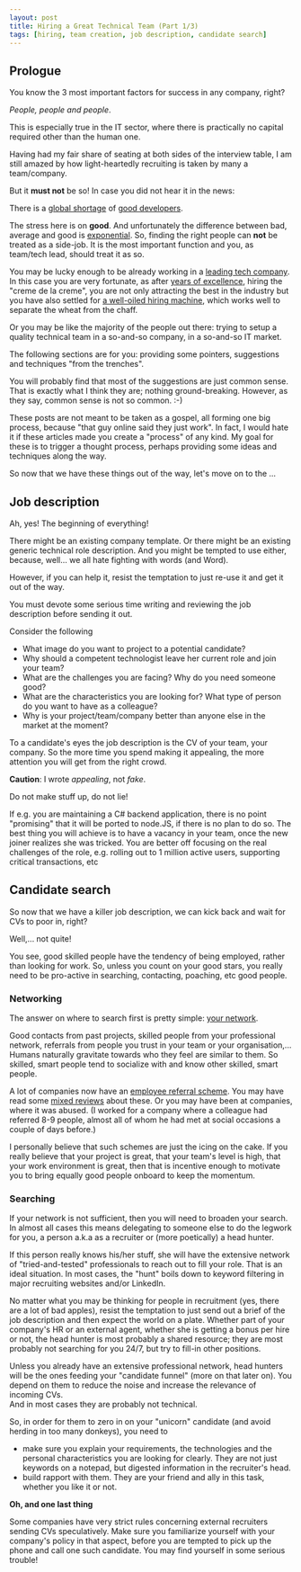 ```yaml
---
layout: post
title: Hiring a Great Technical Team (Part 1/3)
tags: [hiring, team creation, job description, candidate search]
---
```


## Prologue 

You know the 3 most important factors for success in any company, right? 

*People, people and people*.

This is especially true in the IT sector, where there is practically no capital required other than the human one.

Having had my fair share of seating at both sides of the interview table, 
I am still amazed by how light-heartedly recruiting is taken by many a team/company.

But it **must not** be so!
In case you did not hear it in the news:

There is a [global shortage][1] of [good developers][2].

The stress here is on **good**.
And unfortunately the difference between bad, average and good is [exponential][3].
So, finding the right people can **not** be treated as a side-job.
It is the most important function and you, as team/tech lead, should treat it as so.

You may be lucky enough to be already working in a [leading tech company][4]. 
In this case you are very fortunate, as after [years of excellence][6], hiring the "creme de la creme", 
you are not only attracting the best in the industry but you have also settled for [a well-oiled hiring machine][5], 
which works well to separate the wheat from the chaff.

Or you may be like the majority of the people out there: trying to setup a quality technical team in a so\-and\-so company, in a so\-and\-so IT market.  

The following sections are for you: providing some pointers, suggestions and techniques "from the trenches". 

You will probably find that most of the suggestions are just common sense. 
That is exactly what I think they are; nothing ground-breaking.
However, as they say, common sense is not so common. :-) 
 
These posts are not meant to be taken as a gospel, all forming one big process, because "that guy online said they just work".
In fact, I would hate it if these articles made you create a "process" of any kind. 
My goal for these is to trigger a thought process, perhaps providing some ideas and techniques along the way.

So now that we have these things out of the way, let's move on to the ...

## Job description

Ah, yes! The beginning of everything!

There might be an existing company template.
Or there might be an existing generic technical role description.
And you might be tempted to use either, because, well... we all hate fighting with words (and Word).

However, if you can help it, resist the temptation to just re-use it and get it out of the way.

You must devote some serious time writing and reviewing the job description before sending it out.

Consider the following 
 
* What image do you want to project to a potential candidate?
* Why should a competent technologist leave her current role and join your team?
* What are the challenges you are facing? Why do you need someone good?
* What are the characteristics you are looking for? What type of person do you want to have as a colleague? 
* Why is your project/team/company better than anyone else in the market at the moment?

To a candidate's eyes the job description is the CV of your team, your company.
So the more time you spend making it appealing, the more attention you will get from the right crowd.

**Caution**: I wrote *appealing*, not *fake*. 

Do not make stuff up, do not lie! 

If e.g. you are maintaining a C\# backend application, there is no point "promising" that it will be ported to node.JS, if 
there is no plan to do so. 
The best thing you will achieve is to have a vacancy in your team, once the new joiner realizes she 
was tricked. 
You are better off focusing on the real challenges of the role, e.g. rolling out to 1 million active users, supporting 
critical transactions, etc

## Candidate search 

So now that we have a killer job description, we can kick back and wait for CVs to poor in, right?

Well,... not quite!

You see, good skilled people have the tendency of being employed, rather than looking for work.
So, unless you count on your good stars, you really need to be pro-active in searching, contacting, poaching, etc good people. 

### Networking

The answer on where to search first is pretty simple: [your network][7].

Good contacts from past projects, skilled people from your professional network, referrals from people you trust in your team or your organisation,...
Humans naturally gravitate towards who they feel are similar to them. 
So skilled, smart people tend to socialize with and know other skilled, smart people.  

A lot of companies now have an [employee referral scheme][8].
You may have read some [mixed reviews][9] about these. Or you may have been at companies, where it was abused. 
(I worked for a company where a colleague had referred 8-9 people, almost all of whom he had met at social occasions a 
couple of days before.)

I personally believe that such schemes are just the icing on the cake. 
If you really believe that your project is great, that your team's level is high, that your work environment is great,
then that is incentive enough to motivate you to bring equally good people onboard to keep the momentum.

### Searching 

If your network is not sufficient, then you will need to broaden your search.
In almost all cases this means delegating to someone else to do the legwork for you, a person a.k.a as a recruiter 
or (more poetically) a head hunter. 
 
If this person really knows his/her stuff, she will have the extensive network of "tried-and-tested" professionals to reach 
out to fill your role. That is an ideal situation. 
In most cases, the "hunt" boils down to keyword filtering in major recruiting websites and/or LinkedIn.

No matter what you may be thinking for people in recruitment (yes, there are a lot of bad apples), resist the temptation 
to just send out a brief of the job description and then expect the world on a plate.
Whether part of your company's HR or an external agent, whether she is getting a bonus per hire or not, the head hunter 
is most probably a shared resource; they are most probably not searching for you 24/7, but try to fill-in other positions.

Unless you already have an extensive professional network, head hunters will be the ones feeding your "candidate funnel" (more on that later on).
You depend on them to reduce the noise and increase the relevance of incoming CVs.  
And in most cases they are probably not technical. 

So, in order for them to zero in on your "unicorn" candidate (and avoid herding in too many donkeys), you need to 

* make sure you explain your requirements, the technologies and the personal characteristics you are looking for clearly.
They are not just keywords on a notepad, but digested information in the recruiter's head. 
* build rapport with them. They are your friend and ally in this task, whether you like it or not.

**Oh, and one last thing**

Some companies have very strict rules concerning external recruiters sending CVs speculatively.
Make sure you familiarize yourself with your company's policy in that aspect, before you are tempted to pick up the phone 
and call one such candidate. 
You may find yourself in some serious trouble! 





   [1]: http://www.crn.com/news/channel-programs/240163468/nice-work-if-you-can-get-it-the-it-talent-shortage-is-more-serious-than-you-think.htm
   [2]: http://codemanship.co.uk/parlezuml/blog/?postid=1208
   [3]: http://www.ybrikman.com/writing/2013/09/29/the-10x-developer-is-not-myth/
   [4]: http://www.businessinsider.com/facebook-hiring-process-2014-5?IR=T
   [5]: https://www.google.co.uk/about/careers/lifeatgoogle/hiringprocess/
   [6]: http://www.wired.com/2015/04/hire-like-google/
   [7]: http://qje.oxfordjournals.org/content/early/2015/04/15/qje.qjv010.full
   [8]: http://blog.totaljobs.com/dos-and-donts-of-employee-referral-schemes
   [9]: http://blog.totaljobs.com/do-employee-referral-schemes-work
   
